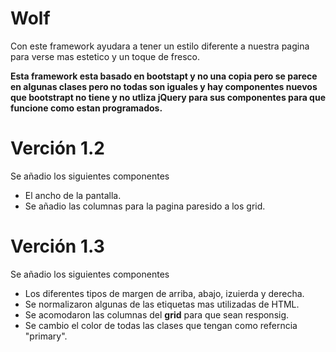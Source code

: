 # Wolf
Con este framework ayudara a tener un estilo diferente a nuestra pagina para verse mas estetico y un toque de fresco.

**Esta framework esta basado en bootstapt y no una copia pero se parece en algunas clases pero no todas son iguales y hay componentes nuevos que bootstrapt no tiene y no utliza jQuery para sus componentes para que funcione como estan programados.**

# Verci&#243;n 1.2
Se a&#241;adio los siguientes componentes
- El ancho de la pantalla.
- Se a&#241;adio las columnas para la pagina paresido a los grid.

# Verci&#243;n 1.3
Se a&#241;adio los siguientes componentes
- Los diferentes tipos de margen de arriba, abajo, izuierda y derecha.
- Se normalizaron algunas de las etiquetas mas utilizadas de HTML.
- Se acomodaron las columnas del **grid** para que sean responsig.
- Se cambio el color de todas las clases que tengan como referncia "primary".